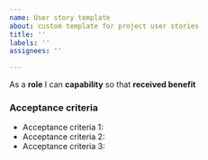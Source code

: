 ```yaml
---
name: User story template
about: custom template for project user stories
title: ''
labels: ''
assignees: ''

---
```


As a **role** I can **capability** so that **received benefit**

### Acceptance criteria
- Acceptance criteria 1: 
- Acceptance criteria 2: 
- Acceptance criteria 3:
